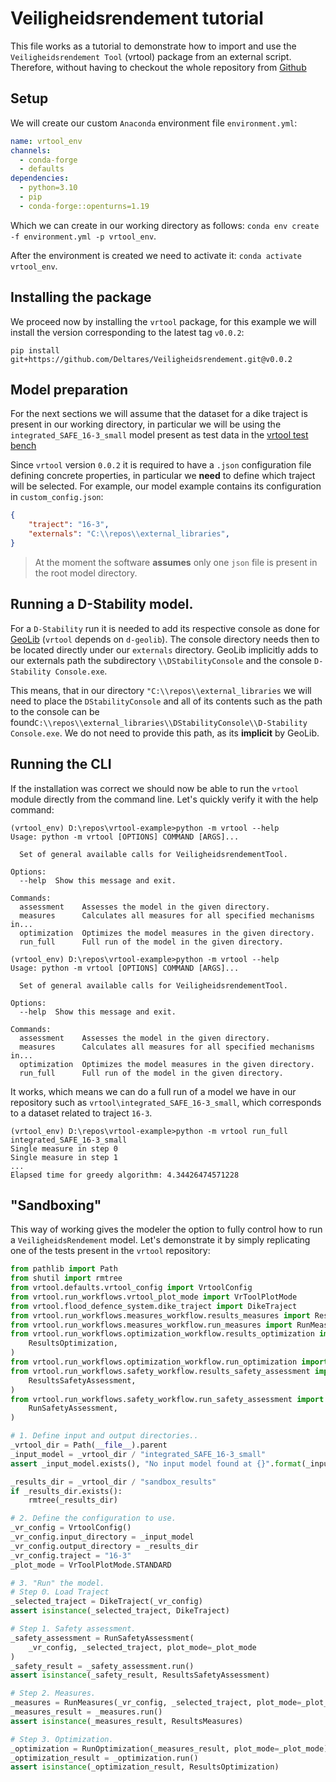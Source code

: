 # Veiligheidsrendement tutorial
This file works as a tutorial to demonstrate how to import and use the `Veiligheidsrendement Tool` (vrtool) package from an external script. Therefore, without having to checkout the whole repository from [Github](https://github.com/Deltares/Veiligheidsrendement/)

## Setup
We will create our custom `Anaconda` environment file `environment.yml`:
```yml
name: vrtool_env
channels:
  - conda-forge
  - defaults
dependencies:
  - python=3.10
  - pip
  - conda-forge::openturns=1.19
```
Which we can create in our working directory as follows: `conda env create -f environment.yml -p vrtool_env`.

After the environment is created we need to activate it: `conda activate vrtool_env`.

## Installing the package
We proceed now by installing the `vrtool` package, for this example we will install the version corresponding to the latest tag `v0.0.2`:

```
pip install git+https://github.com/Deltares/Veiligheidsrendement.git@v0.0.2
```
## Model preparation
For the next sections we will assume that the dataset for a dike traject is present in our working directory, in particular we will be using the `integrated_SAFE_16-3_small` model present as test data in the [vrtool test bench](https://github.com/Deltares/Veiligheidsrendement/tree/main/tests/test_data/integrated_SAFE_16-3_small)

Since `vrtool` version `0.0.2` it is required to have a `.json` configuration file defining concrete properties, in particular we **need** to define which traject will be selected. For example, our model example contains its configuration in `custom_config.json`:
```json
{
    "traject": "16-3",
    "externals": "C:\\repos\\external_libraries",
}
```
> At the moment the software **assumes** only one `json` file is present in the root model directory.

## Running a D-Stability model.
For a `D-Stability` run it is needed to add its respective console as done for [GeoLib](https://deltares.github.io/GEOLib/latest/user/setup.html) (`vrtool` depends on `d-geolib`). The console directory needs then to be located directly under our `externals` directory. GeoLib implicitly adds to our externals path the subdirectory `\\DStabilityConsole` and the console `D-Stability Console.exe`.

This means, that in our directory `"C:\\repos\\external_libraries` we will need to place the `DStabilityConsole` and all of its contents such as the path to the console can be found`C:\\repos\\external_libraries\\DStabilityConsole\\D-Stability Console.exe`. We do not need to provide this path, as its __implicit__ by GeoLib.

## Running the CLI
If the installation was correct we should now be able to run the `vrtool` module directly from the command line. Let's quickly verify it with the help command:

```console
(vrtool_env) D:\repos\vrtool-example>python -m vrtool --help
Usage: python -m vrtool [OPTIONS] COMMAND [ARGS]...

  Set of general available calls for VeiligheidsrendementTool.

Options:
  --help  Show this message and exit.

Commands:
  assessment    Assesses the model in the given directory.
  measures      Calculates all measures for all specified mechanisms in...
  optimization  Optimizes the model measures in the given directory.
  run_full      Full run of the model in the given directory.

(vrtool_env) D:\repos\vrtool-example>python -m vrtool --help
Usage: python -m vrtool [OPTIONS] COMMAND [ARGS]...

  Set of general available calls for VeiligheidsrendementTool.

Options:
  --help  Show this message and exit.

Commands:
  assessment    Assesses the model in the given directory.
  measures      Calculates all measures for all specified mechanisms in...
  optimization  Optimizes the model measures in the given directory.
  run_full      Full run of the model in the given directory.
```

It works, which means we can do a full run of a model we have in our repository such as `vrtool\integrated_SAFE_16-3_small`, which corresponds to a dataset related to traject `16-3`.

```console
(vrtool_env) D:\repos\vrtool-example>python -m vrtool run_full integrated_SAFE_16-3_small
Single measure in step 0
Single measure in step 1
...
Elapsed time for greedy algorithm: 4.34426474571228
```

## "Sandboxing"
This way of working gives the modeler the option to fully control how to run a `VeiligheidsRendement` model. Let's demonstrate it by simply replicating one of the tests present in the `vrtool` repository:

```python
from pathlib import Path
from shutil import rmtree
from vrtool.defaults.vrtool_config import VrtoolConfig
from vrtool.run_workflows.vrtool_plot_mode import VrToolPlotMode
from vrtool.flood_defence_system.dike_traject import DikeTraject
from vrtool.run_workflows.measures_workflow.results_measures import ResultsMeasures
from vrtool.run_workflows.measures_workflow.run_measures import RunMeasures
from vrtool.run_workflows.optimization_workflow.results_optimization import (
    ResultsOptimization,
)
from vrtool.run_workflows.optimization_workflow.run_optimization import RunOptimization
from vrtool.run_workflows.safety_workflow.results_safety_assessment import (
    ResultsSafetyAssessment,
)
from vrtool.run_workflows.safety_workflow.run_safety_assessment import (
    RunSafetyAssessment,
)

# 1. Define input and output directories..
_vrtool_dir = Path(__file__).parent
_input_model = _vrtool_dir / "integrated_SAFE_16-3_small"
assert _input_model.exists(), "No input model found at {}".format(_input_model)

_results_dir = _vrtool_dir / "sandbox_results"
if _results_dir.exists():
    rmtree(_results_dir)

# 2. Define the configuration to use.
_vr_config = VrtoolConfig()
_vr_config.input_directory = _input_model
_vr_config.output_directory = _results_dir
_vr_config.traject = "16-3"
_plot_mode = VrToolPlotMode.STANDARD

# 3. "Run" the model.
# Step 0. Load Traject
_selected_traject = DikeTraject(_vr_config)
assert isinstance(_selected_traject, DikeTraject)

# Step 1. Safety assessment.
_safety_assessment = RunSafetyAssessment(
    _vr_config, _selected_traject, plot_mode=_plot_mode
)
_safety_result = _safety_assessment.run()
assert isinstance(_safety_result, ResultsSafetyAssessment)

# Step 2. Measures.
_measures = RunMeasures(_vr_config, _selected_traject, plot_mode=_plot_mode)
_measures_result = _measures.run()
assert isinstance(_measures_result, ResultsMeasures)

# Step 3. Optimization.
_optimization = RunOptimization(_measures_result, plot_mode=_plot_mode)
_optimization_result = _optimization.run()
assert isinstance(_optimization_result, ResultsOptimization)
```